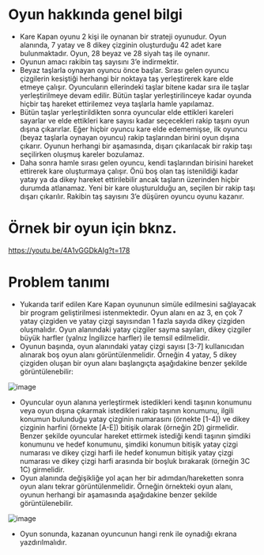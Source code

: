 # Oyun hakkında genel bilgi

- Kare Kapan oyunu 2 kişi ile oynanan bir strateji oyunudur. Oyun alanında, 7 yatay ve 8 dikey çizginin oluşturduğu 42 adet kare bulunmaktadır. Oyun, 28 beyaz ve 28 siyah taş ile oynanır.
- Oyunun amacı rakibin taş sayısını 3’e indirmektir.
- Beyaz taşlarla oynayan oyuncu önce başlar. Sırası gelen oyuncu çizgilerin kesiştiği herhangi bir noktaya taş yerleştirerek kare elde etmeye çalışır. Oyuncuların ellerindeki taşlar bitene kadar sıra ile taşlar yerleştirilmeye devam edilir. Bütün taşlar yerleştirilinceye kadar oyunda hiçbir taş hareket ettirilemez veya taşlarla hamle yapılamaz.
- Bütün taşlar yerleştirildikten sonra oyuncular elde ettikleri kareleri sayarlar ve elde ettikleri kare sayısı kadar seçecekleri rakip taşını oyun dışına çıkarırlar. Eğer hiçbir oyuncu kare elde edememişse, ilk oyuncu (beyaz taşlarla oynayan oyuncu) rakip taşlarından birini oyun dışına çıkarır. Oyunun herhangi bir aşamasında, dışarı çıkarılacak bir rakip taşı seçilirken oluşmuş kareler bozulamaz.
- Daha sonra hamle sırası gelen oyuncu, kendi taşlarından birisini hareket ettirerek kare oluşturmaya çalışır. Önü boş olan taş istenildiği kadar yatay ya da dikey hareket ettirilebilir ancak taşların üzerinden hiçbir durumda atlanamaz. Yeni bir kare oluşturulduğu an, seçilen bir rakip taşı dışarı çıkarılır. Rakibin taş sayısını 3’e düşüren oyuncu oyunu kazanır.

# Örnek bir oyun için bknz.

 https://youtu.be/4A1vGGDkAIg?t=178

 # Problem tanımı

- Yukarıda tarif edilen Kare Kapan oyununun simüle edilmesini sağlayacak bir program geliştirilmesi istenmektedir. Oyun alanı en az 3, en çok 7 yatay çizgiden ve yatay çizgi sayısından 1 fazla sayıda dikey çizgiden oluşmalıdır. Oyun alanındaki yatay çizgiler sayma sayıları, dikey çizgiler büyük harfler (yalnız İngilizce harfler) ile temsil edilmelidir. 
- Oyunun başında, oyun alanındaki yatay çizgi sayısı [3-7] kullanıcıdan alınarak boş oyun alanı görüntülenmelidir. Örneğin 4 yatay, 5 dikey çizgiden oluşan bir oyun alanı başlangıçta aşağıdakine benzer şekilde görüntülenebilir:

![image](https://user-images.githubusercontent.com/57726183/160197521-eab00c99-c732-499d-b7ca-0cc53ff31c07.png)


- Oyuncular oyun alanına yerleştirmek istedikleri kendi taşının konumunu veya oyun dışına çıkarmak istedikleri rakip taşının konumunu, ilgili konumun bulunduğu yatay çizginin numarasını (örnekte [1-4]) ve dikey çizginin harfini (örnekte [A-E]) bitişik olarak (örneğin 2D) girmelidir. Benzer şekilde oyuncular hareket ettirmek istediği kendi taşının şimdiki konumunu ve hedef konumunu, şimdiki konumun bitişik yatay çizgi numarası ve dikey çizgi harfi ile hedef konumun bitişik yatay çizgi numarası ve dikey çizgi harfi arasında bir boşluk bırakarak (örneğin 3C 1C) girmelidir.
- Oyun alanında değişikliğe yol açan her bir adımdan/hareketten sonra oyun alanı tekrar görüntülenmelidir. Örneğin örnekteki oyun alanı, oyunun herhangi bir aşamasında aşağıdakine benzer şekilde görüntülenebilir.

![image](https://user-images.githubusercontent.com/57726183/160197549-193fb629-9537-4ca4-ad9d-695ed9f7a1ef.png)


- Oyun sonunda, kazanan oyuncunun hangi renk ile oynadığı ekrana yazdırılmalıdır.

